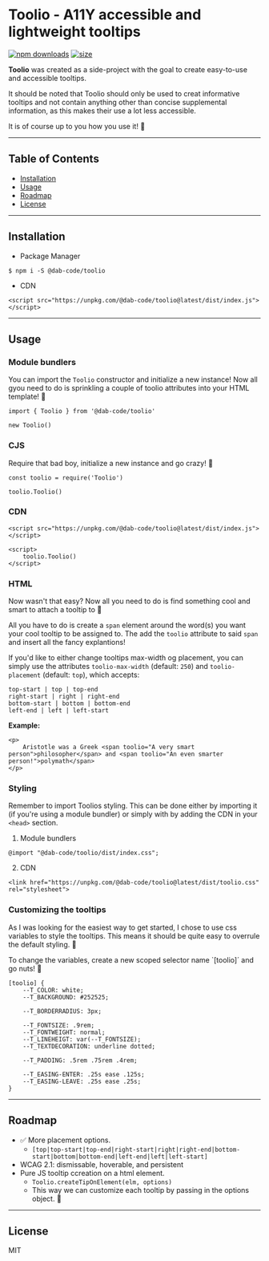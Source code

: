 # Toolio - A11Y accessible and lightweight tooltips

[![npm downloads](https://img.shields.io/npm/dm/@dab-code/toolio)](https://npmjs.org/@dab-code/toolio)
[![size](https://img.shields.io/bundlephobia/minzip/@dab-code/toolio?color=54CA2F&style=popout)](https://npmjs.org/@dab-code/toolio)

**Toolio** was created as a side-project with the goal to create easy-to-use and accessible tooltips. 

It should be noted that Toolio should only be used to creat informative tooltips and not contain anything other than concise supplemental information, as this makes their use a lot less accessible. 

It is of course up to you how you use it! 🙏 


***

## Table of Contents

- [Installation](#installation)
- [Usage](#usage)
- [Roadmap](#roadmap)
- [License](#license)

***

## Installation
- Package Manager
```
$ npm i -S @dab-code/toolio
```

- CDN
```
<script src="https://unpkg.com/@dab-code/toolio@latest/dist/index.js"></script>
```

***

## Usage
### Module bundlers
You can import the `Toolio` constructor and initialize a new instance! Now all gyou need to do is sprinkling a couple of toolio attributes into your HTML template! 🦄

```
import { Toolio } from '@dab-code/toolio'

new Toolio()
```


### CJS
Require that bad boy, initialize a new instance and go crazy! 🥳
```
const toolio = require('Toolio')

toolio.Toolio()
```


### CDN
```
<script src="https://unpkg.com/@dab-code/toolio@latest/dist/index.js"></script>

<script>
    toolio.Toolio()
</script>
```


### HTML
Now wasn't that easy? Now all you need to do is find something cool and smart to attach a tooltip to 🤷


All you have to do is create a `span` element around the word(s) you want your cool tooltip to be assigned to. The add the `toolio` attribute to said `span` and insert all the fancy explantions!


If you'd like to either change tooltips max-width og placement, you can simply use the attributes `toolio-max-width` (default: `250`) and `toolio-placement` (default: `top`), which accepts:

 ```
 top-start | top | top-end
 right-start | right | right-end
 bottom-start | bottom | bottom-end
 left-end | left | left-start
 ```

 **Example:**

```
<p>
    Aristotle was a Greek <span toolio="A very smart person">philosopher</span> and <span toolio="An even smarter person!">polymath</span>
</p>
```


### Styling
Remember to import Toolios styling. This can be done either by importing it (if you're using a module bundler) or simply  with by adding the CDN in your `<head>` section.


1. Module bundlers
``` 
@import "@dab-code/toolio/dist/index.css";
``` 

2. CDN
```
<link href="https://unpkg.com/@dab-code/toolio@latest/dist/toolio.css" rel="stylesheet">
```


### Customizing the tooltips
As I was looking for the easiest way to get started, I chose to use css variables to style the tooltips. This means it should be quite easy to overrule the default styling. 🎂 

To change the variables, create a new scoped selector name `[toolio]´ and go nuts! 🥜

```
[toolio] {
    --T_COLOR: white;
    --T_BACKGROUND: #252525;

    --T_BORDERRADIUS: 3px;

    --T_FONTSIZE: .9rem;
    --T_FONTWEIGHT: normal;
    --T_LINEHEIGT: var(--T_FONTSIZE);
    --T_TEXTDECORATION: underline dotted;

    --T_PADDING: .5rem .75rem .4rem;

    --T_EASING-ENTER: .25s ease .125s;
    --T_EASING-LEAVE: .25s ease .25s;
}
```


***

## Roadmap
- ✅ More placement options.
	- `[top|top-start|top-end|right-start|right|right-end|bottom-start|bottom|bottom-end|left-end|left|left-start]`
- WCAG 2.1: dismissable, hoverable, and persistent
- Pure JS tooltip ccreation on a html element.
	- `Toolio.createTipOnElement(elm, options)`
	- This way we can customize each tooltip by passing in the options object. 🎨
	
***

## License
MIT
